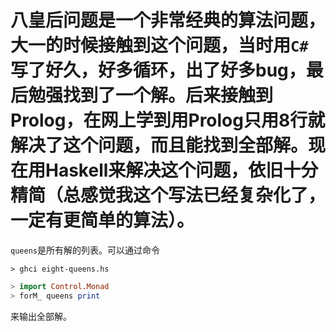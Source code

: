 # 八皇后问题是一个非常经典的算法问题，大一的时候接触到这个问题，当时用`C#`写了好久，好多循环，出了好多bug，最后勉强找到了一个解。后来接触到Prolog，在网上学到用Prolog只用8行就解决了这个问题，而且能找到全部解。现在用Haskell来解决这个问题，依旧十分精简（总感觉我这个写法已经复杂化了，一定有更简单的算法）。

`queens`是所有解的列表。可以通过命令
```shell
> ghci eight-queens.hs
```
```haskell
> import Control.Monad
> forM_ queens print
```
来输出全部解。


